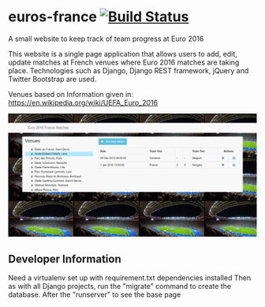 # euros-france   [![Build Status](https://travis-ci.org/davgibbs/euros-france.svg?branch=master)](https://travis-ci.org/davgibbs/euros-france)
A small website to keep track of team progress at Euro 2016

This website is a single page application that allows users to add, edit, update matches at French venues where Euro 2016 matches are taking place.
Technologies such as Django, Django REST framework, jQuery and Twitter Bootstrap are used.

Venues based on Information given in:
https://en.wikipedia.org/wiki/UEFA_Euro_2016

![Euros France 2016](./apps/venues/static/venues/images/eurosfrance-screenshot.png?raw=true "Euros France 2016")


## Developer Information
Need a virtualenv set up with requirement.txt dependencies installed
Then as with all Django projects, run the "migrate" command to create the database.
After the "runserver" to see the base page
